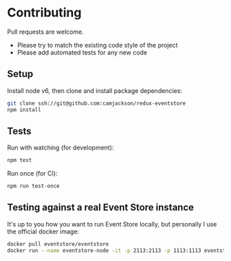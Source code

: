 # Contributing
Pull requests are welcome.
 - Please try to match the existing code style of the project
 - Please add automated tests for any new code

## Setup
Install node v6, then clone and install package dependencies:
```sh
git clone ssh://git@github.com:camjackson/redux-eventstore
npm install
```

## Tests
Run with watching (for development):
```sh
npm test
```

Run once (for CI):
```sh
npm run test-once
```

## Testing against a real Event Store instance
It's up to you how you want to run Event Store locally, but personally I use the official
docker image:

```sh
docker pull eventstore/eventstore
docker run --name eventstore-node -it -p 2113:2113 -p 1113:1113 eventstore/eventstore
```
